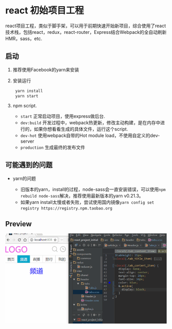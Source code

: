 #  react 初始项目工程

   react项目工程，类似于脚手架，可以用于前期快速开始新项目，综合使用了react技术栈，包括react，redux，react-router，Express结合Webpack的全自动刷新HMR，sass，etc.

## 启动

1. 推荐使用Facebook的yarn来安装

2. 安装运行

        yarn install
        yarn start

3. npm script.

    * `start` 正常启动项目，使用express做后台.
    * `dev:build` 开发过程中，webpack热更新，修改主动构建，是在内存中进行的，如果你想看看生成的具体文件，运行这个script.
    * `dev-hot` 使用webpack自带的Hot module load，不使用自定义的dev-server
    * `production` 生成最终的发布文件

## 可能遇到的问题

- yarn的问题

  - 旧版本的yarn，install的过程，node-sass会一直安装错误，可以使用`npm rebuild node-sass`解决，推荐使用最新版本的yarn v0.21.3。
  - 如果yarn install太慢或者失败，尝试使用国内镜像`yarn config set registry https://registry.npm.taobao.org`

## Preview

 ![example preview](https://github.com/wuyanwuyan/react_project_initial/blob/master/preview/preview.gif)
